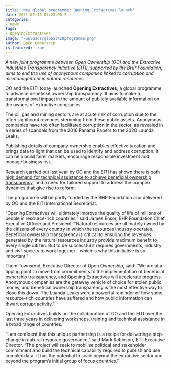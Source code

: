 ```yaml
---
title: 'New global programme: Opening Extractives launch'
date: 2021-02-15 07:23:00 Z
categories:
- news
tags:
- OpeningExtractives
image: "/uploads/global%20programme.png"
author: Open Ownership
is_featured: true
---
```


*A new joint programme between Open Ownership (OO) and the Extractive Industries Transparency Initiative (EITI), supported by the BHP Foundation, aims to end the use of anonymous companies linked to corruption and mismanagement in natural resources.* 

OO and the EITI today launched **Opening Extractives**, a global programme to advance beneficial ownership transparency. It aims to make a transformational impact in the amount of publicly available information on the owners of extractive companies. 

The oil, gas and mining sectors are at acute risk of corruption due to the often significant revenues stemming from these public assets. Anonymous companies have too often facilitated corruption in the sector, as revealed in a series of scandals from the 2016 Panama Papers to the 2020 Launda Leaks. 

Publishing details of company ownership enables effective taxation and brings data to light that
can be used to identify and address corruption. It can help build fairer markets, encourage
responsible investment and manage business risk.

Research carried out last year by OO and the EITI has shown there is both [high demand for technical assistance to achieve beneficial ownership transparency](https://www.openownership.org/blogs/opening-extractives-research-informs-programme-to-make-beneficial-ownership-transparency-a-reality-in-oil-gas-and-mining/), and a need for tailored support to address the complex dynamics that give rise to reform. 

The programme will be partly funded by the BHP Foundation and delivered by OO and the EITI International Secretariat. 

“Opening Extractives will ultimately improve the quality of life of millions of people in resource-rich countries,” said James Ensor, BHP Foundation Chief Executive Officer and President. “Natural resources are ultimately owned by the citizens of every country in which the resources industry operates. Beneficial ownership transparency is critical to ensuring the revenues generated by the natural resources industry provide maximum benefit to every single citizen. But to be successful it requires governments, industry and civil society to work together – which is why this initiative is so important.”

Thom Townsend, Executive Director of Open Ownership, said: “We are at a tipping point to
move from commitments to the implementation of beneficial ownership transparency, and
Opening Extractives will accelerate progress. Anonymous companies are the getaway vehicle of
choice for stolen public money, and beneficial ownership transparency is the most effective way
to close this down. The Luanda Leaks were a powerful reminder of how some resource-rich
countries have suffered and how public information can thwart corrupt activity.”

Opening Extractives builds on the collaboration of OO and the EITI over the last three years in delivering workshops, training and technical assistance in a broad range of countries. 

“I am confident that this unique partnership is a recipe for delivering a step-change in natural
resource governance,” said Mark Robinson, EITI Executive Director. “The project will seek to
mobilise political and stakeholder commitment and build the technical capability required to
publish and use complex data. It has the potential to scale beyond the extractive sector and beyond the program’s initial group of focus countries.”